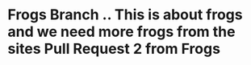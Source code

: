 # Frogs Branch ..  This is about frogs and we need more frogs from the sites Pull Request 2  from Frogs

